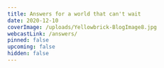 ```yaml
---
title: Answers for a world that can't wait
date: 2020-12-10
coverImage: /uploads/Yellowbrick-BlogImage8.jpg
webcastLink: /answers/
pinned: false
upcoming: false
hidden: false
---
```

